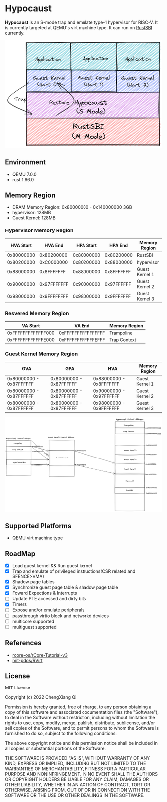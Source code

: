 # Hypocaust
**Hypocaust** is an S-mode trap and emulate type-1 hypervisor for RISC-V. It is currently targeted at QEMU's virt machine type. It can run on [RustSBI](https://github.com/rustsbi/rustsbi) currently.  

![](docs/images/hypocaust.png)

## Environment
- QEMU 7.0.0
- rust 1.66.0

## Memory Region
- DRAM Memory Region: 0x80000000 - 0x140000000 3GB   
- hypervisor: 128MB  
- Guest Kernel: 128MB 

### Hypervisor Memory Region
| HVA Start | HVA End | HPA Start | HPA End | Memory Region |
| --------------| ----------- | -------------- | ------------ | -------------  |
| 0x80000000    | 0x80200000  | 0x80000000     | 0x80200000   |RustSBI        |
| 0x80200000    | 0xC0000000  | 0x80200000     | 0x88000000   |hypervisor     |
| 0x88000000    | 0x8FFFFFFF  | 0x88000000 | 0x8FFFFFFF | Guest Kernel 1   |
| 0x90000000    | 0x97FFFFFFF  | 0x90000000 | 0x97FFFFFF | Guest Kernel 2   |
| 0x98000000    | 0x9FFFFFFFF  | 0x98000000 | 0x9FFFFFFF | Guest Kernel 3   |

### Resvered Memory Region
| VA Start | VA End | Memory Region |
| ---------|--------| -------------- |
| 0xFFFFFFFFFFFFF000 | 0xFFFFFFFFFFFFFFFF | Trampoline |
| 0xFFFFFFFFFFFFE000 | 0xFFFFFFFFFFFFEFFF | Trap Context |

### Guest Kernel Memory Region
| GVA | GPA | HVA | Memory Region |  
| ---- | ---- | ---- | ---- |  
| 0x80000000 - 0x87FFFFFF | 0x80000000 - 0x87FFFFFF | 0x88000000 - 0x8FFFFFFF | Guest Kernel 1 | 
| 0x80000000 - 0x87FFFFFF | 0x80000000 - 0x87FFFFFF | 0x90000000 - 0x97FFFFFF | Guest Kernel 2|
| 0x80000000 - 0x87FFFFFF | 0x80000000 - 0x87FFFFFF | 0x98000000 - 0x9FFFFFFF | Guest Kernel 3 |

![](docs/images/layout.png)

## Supported Platforms
- QEMU virt machine type

## RoadMap
- [x] Load guest kernel && Run guest kernel
- [x] Trap and emulate of privileged instructions(CSR related and SFENCE>VMA)
- [x] Shadow page tables
- [x] Synchronize guest page table & shadow page table
- [x] Foward Expections & Interrupts
- [ ] Update PTE accessed and dirty bits
- [x] Timers
- [ ] Expose and/or emulate peripherals
- [ ] passthrough virtio block and networkd devices
- [ ] multicore supported
- [ ] multiguest supported

## References
- [rcore-os/rCore-Tutorial-v3](https://github.com/rcore-os/rCore-Tutorial-v3)
- [mit-pdos/RVirt](https://github.com/mit-pdos/RVirt)

## License
MIT License

Copyright (c) 2022 ChengXiang Qi

Permission is hereby granted, free of charge, to any person obtaining a copy
of this software and associated documentation files (the "Software"), to deal
in the Software without restriction, including without limitation the rights
to use, copy, modify, merge, publish, distribute, sublicense, and/or sell
copies of the Software, and to permit persons to whom the Software is
furnished to do so, subject to the following conditions:

The above copyright notice and this permission notice shall be included in all
copies or substantial portions of the Software.

THE SOFTWARE IS PROVIDED "AS IS", WITHOUT WARRANTY OF ANY KIND, EXPRESS OR
IMPLIED, INCLUDING BUT NOT LIMITED TO THE WARRANTIES OF MERCHANTABILITY,
FITNESS FOR A PARTICULAR PURPOSE AND NONINFRINGEMENT. IN NO EVENT SHALL THE
AUTHORS OR COPYRIGHT HOLDERS BE LIABLE FOR ANY CLAIM, DAMAGES OR OTHER
LIABILITY, WHETHER IN AN ACTION OF CONTRACT, TORT OR OTHERWISE, ARISING FROM,
OUT OF OR IN CONNECTION WITH THE SOFTWARE OR THE USE OR OTHER DEALINGS IN THE
SOFTWARE.

